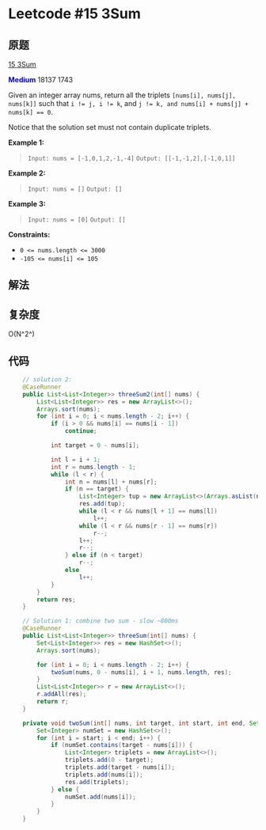 # Leetcode #15 3Sum

## 原题

[15 3Sum](https://leetcode.com/problems/3sum/)

**<span style="color:blue">Medium</span>**  18137 1743

Given an integer array nums, return all the triplets `[nums[i], nums[j], nums[k]]` such that `i != j, i != k`, and `j != k, and nums[i] + nums[j] + nums[k] == 0`.

Notice that the solution set must not contain duplicate triplets.

**Example 1:**

> `Input: nums = [-1,0,1,2,-1,-4]`
`Output: [[-1,-1,2],[-1,0,1]]`

**Example 2:**

> `Input: nums = []`
`Output: []`

**Example 3:**

> `Input: nums = [0]`
`Output: []`

**Constraints:**

* `0 <= nums.length <= 3000`
* `-105 <= nums[i] <= 105`

## 解法



## 复杂度

O(N^2^)

## 代码

```Java
    // solution 2:
    @CaseRunner
    public List<List<Integer>> threeSum2(int[] nums) {
        List<List<Integer>> res = new ArrayList<>();
        Arrays.sort(nums);
        for (int i = 0; i < nums.length - 2; i++) {
            if (i > 0 && nums[i] == nums[i - 1])
                continue;

            int target = 0 - nums[i];

            int l = i + 1;
            int r = nums.length - 1;
            while (l < r) {
                int n = nums[l] + nums[r];
                if (n == target) {
                    List<Integer> tup = new ArrayList<>(Arrays.asList(nums[i], nums[l], nums[r]));
                    res.add(tup);
                    while (l < r && nums[l + 1] == nums[l])
                        l++;
                    while (l < r && nums[r - 1] == nums[r])
                        r--;
                    l++;
                    r--;
                } else if (n < target)
                    r--;
                else
                    l++;
            }
        }
        return res;
    }

    // Solution 1: combine two sum - slow ~800ms
    @CaseRunner
    public List<List<Integer>> threeSum(int[] nums) {
        Set<List<Integer>> res = new HashSet<>();
        Arrays.sort(nums);

        for (int i = 0; i < nums.length - 2; i++) {
            twoSum(nums, 0 - nums[i], i + 1, nums.length, res);
        }
        List<List<Integer>> r = new ArrayList<>();
        r.addAll(res);
        return r;
    }

    private void twoSum(int[] nums, int target, int start, int end, Set<List<Integer>> res) {
        Set<Integer> numSet = new HashSet<>();
        for (int i = start; i < end; i++) {
            if (numSet.contains(target - nums[i])) {
                List<Integer> triplets = new ArrayList<>();
                triplets.add(0 - target);
                triplets.add(target - nums[i]);
                triplets.add(nums[i]);
                res.add(triplets);
            } else {
                numSet.add(nums[i]);
            }
        }
    }

```